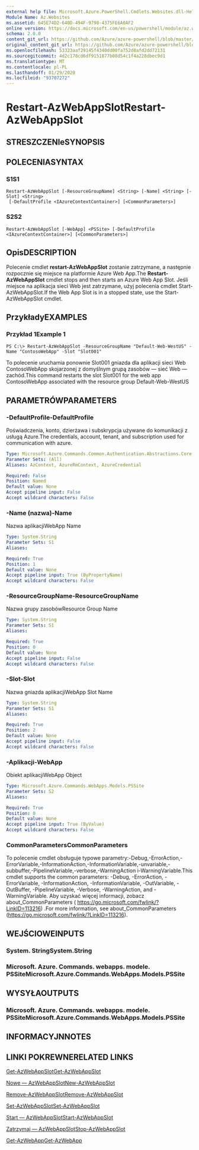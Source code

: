 ```yaml
---
external help file: Microsoft.Azure.PowerShell.Cmdlets.Websites.dll-Help.xml
Module Name: Az.Websites
ms.assetid: 645E74D2-640D-494F-9798-4375FE6A0AF2
online version: https://docs.microsoft.com/en-us/powershell/module/az.websites/restart-azwebappslot
schema: 2.0.0
content_git_url: https://github.com/Azure/azure-powershell/blob/master/src/Websites/Websites/help/Restart-AzWebAppSlot.md
original_content_git_url: https://github.com/Azure/azure-powershell/blob/master/src/Websites/Websites/help/Restart-AzWebAppSlot.md
ms.openlocfilehash: 53323aaf29145f4340dd00fa752d8afd2dd72131
ms.sourcegitcommit: 4d2c178cd6df9151877b08d54c1f4a228dbec9d1
ms.translationtype: MT
ms.contentlocale: pl-PL
ms.lasthandoff: 01/29/2020
ms.locfileid: "93707272"
---
```

# <span data-ttu-id="0534b-101">Restart-AzWebAppSlot</span><span class="sxs-lookup"><span data-stu-id="0534b-101">Restart-AzWebAppSlot</span></span>

## <span data-ttu-id="0534b-102">STRESZCZENIe</span><span class="sxs-lookup"><span data-stu-id="0534b-102">SYNOPSIS</span></span>

## <span data-ttu-id="0534b-103">POLECENIA</span><span class="sxs-lookup"><span data-stu-id="0534b-103">SYNTAX</span></span>

### <span data-ttu-id="0534b-104">S1</span><span class="sxs-lookup"><span data-stu-id="0534b-104">S1</span></span>
```
Restart-AzWebAppSlot [-ResourceGroupName] <String> [-Name] <String> [-Slot] <String>
 [-DefaultProfile <IAzureContextContainer>] [<CommonParameters>]
```

### <span data-ttu-id="0534b-105">S2</span><span class="sxs-lookup"><span data-stu-id="0534b-105">S2</span></span>
```
Restart-AzWebAppSlot [-WebApp] <PSSite> [-DefaultProfile <IAzureContextContainer>] [<CommonParameters>]
```

## <span data-ttu-id="0534b-106">Opis</span><span class="sxs-lookup"><span data-stu-id="0534b-106">DESCRIPTION</span></span>
<span data-ttu-id="0534b-107">Polecenie cmdlet **restart-AzWebAppSlot** zostanie zatrzymane, a następnie rozpocznie się miejsce na platformie Azure Web App.</span><span class="sxs-lookup"><span data-stu-id="0534b-107">The **Restart-AzWebAppSlot** cmdlet stops and then starts an Azure Web App Slot.</span></span>
<span data-ttu-id="0534b-108">Jeśli miejsce na aplikacja sieci Web jest zatrzymane, użyj polecenia cmdlet Start-AzWebAppSlot.</span><span class="sxs-lookup"><span data-stu-id="0534b-108">If the Web App Slot is in a stopped state, use the Start-AzWebAppSlot cmdlet.</span></span>

## <span data-ttu-id="0534b-109">Przykłady</span><span class="sxs-lookup"><span data-stu-id="0534b-109">EXAMPLES</span></span>

### <span data-ttu-id="0534b-110">Przykład 1</span><span class="sxs-lookup"><span data-stu-id="0534b-110">Example 1</span></span>
```
PS C:\> Restart-AzWebAppSlot -ResourceGroupName "Default-Web-WestUS" -Name "ContosoWebApp" -Slot "Slot001"
```

<span data-ttu-id="0534b-111">To polecenie uruchamia ponownie Slot001 gniazda dla aplikacji sieci Web ContosoWebApp skojarzonej z domyślnym grupą zasobów — sieć Web — zachód.</span><span class="sxs-lookup"><span data-stu-id="0534b-111">This command restarts the slot Slot001 for the web app ContosoWebApp associated with the resource group Default-Web-WestUS</span></span>

## <span data-ttu-id="0534b-112">PARAMETRÓW</span><span class="sxs-lookup"><span data-stu-id="0534b-112">PARAMETERS</span></span>

### <span data-ttu-id="0534b-113">-DefaultProfile</span><span class="sxs-lookup"><span data-stu-id="0534b-113">-DefaultProfile</span></span>
<span data-ttu-id="0534b-114">Poświadczenia, konto, dzierżawa i subskrypcja używane do komunikacji z usługą Azure.</span><span class="sxs-lookup"><span data-stu-id="0534b-114">The credentials, account, tenant, and subscription used for communication with azure.</span></span>

```yaml
Type: Microsoft.Azure.Commands.Common.Authentication.Abstractions.Core.IAzureContextContainer
Parameter Sets: (All)
Aliases: AzContext, AzureRmContext, AzureCredential

Required: False
Position: Named
Default value: None
Accept pipeline input: False
Accept wildcard characters: False
```

### <span data-ttu-id="0534b-115">-Name (nazwa)</span><span class="sxs-lookup"><span data-stu-id="0534b-115">-Name</span></span>
<span data-ttu-id="0534b-116">Nazwa aplikacji</span><span class="sxs-lookup"><span data-stu-id="0534b-116">WebApp Name</span></span>

```yaml
Type: System.String
Parameter Sets: S1
Aliases:

Required: True
Position: 1
Default value: None
Accept pipeline input: True (ByPropertyName)
Accept wildcard characters: False
```

### <span data-ttu-id="0534b-117">-ResourceGroupName</span><span class="sxs-lookup"><span data-stu-id="0534b-117">-ResourceGroupName</span></span>
<span data-ttu-id="0534b-118">Nazwa grupy zasobów</span><span class="sxs-lookup"><span data-stu-id="0534b-118">Resource Group Name</span></span>

```yaml
Type: System.String
Parameter Sets: S1
Aliases:

Required: True
Position: 0
Default value: None
Accept pipeline input: False
Accept wildcard characters: False
```

### <span data-ttu-id="0534b-119">-Slot</span><span class="sxs-lookup"><span data-stu-id="0534b-119">-Slot</span></span>
<span data-ttu-id="0534b-120">Nazwa gniazda aplikacji</span><span class="sxs-lookup"><span data-stu-id="0534b-120">WebApp Slot Name</span></span>

```yaml
Type: System.String
Parameter Sets: S1
Aliases:

Required: True
Position: 2
Default value: None
Accept pipeline input: False
Accept wildcard characters: False
```

### <span data-ttu-id="0534b-121">-Aplikacji</span><span class="sxs-lookup"><span data-stu-id="0534b-121">-WebApp</span></span>
<span data-ttu-id="0534b-122">Obiekt aplikacji</span><span class="sxs-lookup"><span data-stu-id="0534b-122">WebApp Object</span></span>

```yaml
Type: Microsoft.Azure.Commands.WebApps.Models.PSSite
Parameter Sets: S2
Aliases:

Required: True
Position: 0
Default value: None
Accept pipeline input: True (ByValue)
Accept wildcard characters: False
```

### <span data-ttu-id="0534b-123">CommonParameters</span><span class="sxs-lookup"><span data-stu-id="0534b-123">CommonParameters</span></span>
<span data-ttu-id="0534b-124">To polecenie cmdlet obsługuje typowe parametry:-Debug,-ErrorAction,-ErrorVariable,-InformationAction,-InformationVariable,-unvariable,-subbuffer,-PipelineVariable,-verbose,-WarningAction i-WarningVariable.</span><span class="sxs-lookup"><span data-stu-id="0534b-124">This cmdlet supports the common parameters: -Debug, -ErrorAction, -ErrorVariable, -InformationAction, -InformationVariable, -OutVariable, -OutBuffer, -PipelineVariable, -Verbose, -WarningAction, and -WarningVariable.</span></span> <span data-ttu-id="0534b-125">Aby uzyskać więcej informacji, zobacz about_CommonParameters ( https://go.microsoft.com/fwlink/?LinkID=113216) .</span><span class="sxs-lookup"><span data-stu-id="0534b-125">For more information, see about_CommonParameters (https://go.microsoft.com/fwlink/?LinkID=113216).</span></span>

## <span data-ttu-id="0534b-126">WEJŚCIOWE</span><span class="sxs-lookup"><span data-stu-id="0534b-126">INPUTS</span></span>

### <span data-ttu-id="0534b-127">System. String</span><span class="sxs-lookup"><span data-stu-id="0534b-127">System.String</span></span>

### <span data-ttu-id="0534b-128">Microsoft. Azure. Commands. webapps. modele. PSSite</span><span class="sxs-lookup"><span data-stu-id="0534b-128">Microsoft.Azure.Commands.WebApps.Models.PSSite</span></span>

## <span data-ttu-id="0534b-129">WYSYŁA</span><span class="sxs-lookup"><span data-stu-id="0534b-129">OUTPUTS</span></span>

### <span data-ttu-id="0534b-130">Microsoft. Azure. Commands. webapps. modele. PSSite</span><span class="sxs-lookup"><span data-stu-id="0534b-130">Microsoft.Azure.Commands.WebApps.Models.PSSite</span></span>

## <span data-ttu-id="0534b-131">INFORMACYJN</span><span class="sxs-lookup"><span data-stu-id="0534b-131">NOTES</span></span>

## <span data-ttu-id="0534b-132">LINKI POKREWNE</span><span class="sxs-lookup"><span data-stu-id="0534b-132">RELATED LINKS</span></span>

[<span data-ttu-id="0534b-133">Get-AzWebAppSlot</span><span class="sxs-lookup"><span data-stu-id="0534b-133">Get-AzWebAppSlot</span></span>](./Get-AzWebAppSlot.md)

[<span data-ttu-id="0534b-134">Nowe — AzWebAppSlot</span><span class="sxs-lookup"><span data-stu-id="0534b-134">New-AzWebAppSlot</span></span>](./New-AzWebAppSlot.md)

[<span data-ttu-id="0534b-135">Remove-AzWebAppSlot</span><span class="sxs-lookup"><span data-stu-id="0534b-135">Remove-AzWebAppSlot</span></span>](./Remove-AzWebAppSlot.md)

[<span data-ttu-id="0534b-136">Set-AzWebAppSlot</span><span class="sxs-lookup"><span data-stu-id="0534b-136">Set-AzWebAppSlot</span></span>](./Set-AzWebAppSlot.md)

[<span data-ttu-id="0534b-137">Start — AzWebAppSlot</span><span class="sxs-lookup"><span data-stu-id="0534b-137">Start-AzWebAppSlot</span></span>](./Start-AzWebAppSlot.md)

[<span data-ttu-id="0534b-138">Zatrzymaj — AzWebAppSlot</span><span class="sxs-lookup"><span data-stu-id="0534b-138">Stop-AzWebAppSlot</span></span>](./Stop-AzWebAppSlot.md)

[<span data-ttu-id="0534b-139">Get-AzWebApp</span><span class="sxs-lookup"><span data-stu-id="0534b-139">Get-AzWebApp</span></span>](./Get-AzWebApp.md)
